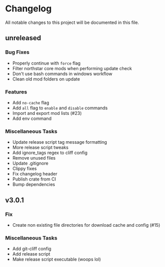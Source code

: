 # Changelog

All notable changes to this project will be documented in this file.


## unreleased

### Bug Fixes

- Properly continue with `force` flag
- Filter northstar core mods when performing update check
- Don't use bash commands in windows workflow
- Clean old mod folders on update

### Features

- Add `no-cache` flag
- Add `all` flag to `enable` and `disable` commands
- Import and export mod lists (#23)
- Add env command

### Miscellaneous Tasks

- Update release script tag message formatting
- More release script tweaks
- Add ignore_tags regex to cliff config
- Remove unused files
- Update .gitignore
- Clippy fixes
- Fix changelog header
- Publish crate from CI
- Bump dependencies

## v3.0.1

### Fix

- Create non existing file directories for download cache and config (#15)

### Miscellaneous Tasks

- Add git-cliff config
- Add release script
- Make release script executable (woops lol)

<!-- generated by git-cliff -->
